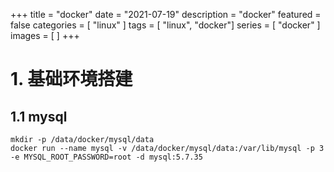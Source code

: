 +++
title = "docker"
date = "2021-07-19"
description = "docker"
featured = false
categories = [
  "linux"
]
tags = [
  "linux", "docker"]
series = [
  "docker"
]
images = [
]
+++

# 1. 基础环境搭建

## 1.1 mysql

```shell
mkdir -p /data/docker/mysql/data
docker run --name mysql -v /data/docker/mysql/data:/var/lib/mysql -p 3 -e MYSQL_ROOT_PASSWORD=root -d mysql:5.7.35
```

